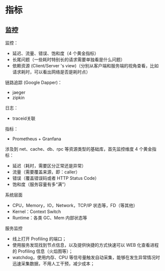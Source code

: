 # 指标

## 监控

监控：

- 延迟、流量、错误、饱和度（4 个黄金指标）
- 长尾问题（一些耗时特别长的请求需要单独看是什么问题）
- 依赖资源 (Client/Server 's view)（分别从客户端和服务端的视角查看，比如请求耗时，可以看出网络是否是耗时点）

链路追踪 (Google Dapper)：

- jaeger
- zipkin

日志：

- traceid关联

指标：

- Prometheus + Granfana



涉及到 net、cache、db、rpc 等资源类型的基础库，首先监控维度 4 个黄金指标：

- 延迟（耗时，需要区分正常还是异常）
- 流量（需要覆盖来源，即：caller）
- 错误（覆盖错误码或者 HTTP Status Code）
- 饱和度（服务容量有多“满”）

系统层面

- CPU，Memory，IO，Network，TCP/IP 状态等，FD（等其他）
- Kernel：Context Switch
- Runtime：各类 GC、Mem 内部状态等

服务监控

- 线上打开 Profiling 的端口；
- 使用服务发现找到节点信息，以及提供快捷的方式快速可以 WEB 化查看进程的 Profiling 信息（火焰图等）；
- watchdog，使用内存、CPU 等信号量触发自动采集，能够在发生异常情况时迅速采集数据，不用人工干预，减少成本；

